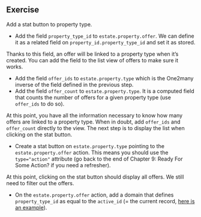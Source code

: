 ## Exercise

Add a stat button to property type.

- Add the field `property_type_id` to `estate.property.offer`. We can define it as a related field on `property_id.property_type_id` and set it as stored.

Thanks to this field, an offer will be linked to a property type when it’s created. You can add the field to the list view of offers to make sure it works.

- Add the field `offer_ids` to `estate.property.type` which is the One2many inverse of the field defined in the previous step.
- Add the field `offer_count` to `estate.property.type`. It is a computed field that counts the number of offers for a given property type (use `offer_ids` to do so).

At this point, you have all the information necessary to know how many offers are linked to a property type. When in doubt, add `offer_ids` and `offer_count` directly to the view. The next step is to display the list when clicking on the stat button.

- Create a stat button on `estate.property.type` pointing to the `estate.property.offer` action. This means you should use the `type="action"` attribute (go back to the end of Chapter 9: Ready For Some Action? if you need a refresher).

At this point, clicking on the stat button should display all offers. We still need to filter out the offers.

- On the `estate.property.offer` action, add a domain that defines `property_type_id` as equal to the `active_id` (= the current record, [here is an example](#)).
